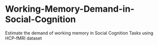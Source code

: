 # Working-Memory-Demand-in-Social-Cognition
Estimate the demand of working memory in Social Cognition Tasks using HCP-fMRI dataset
